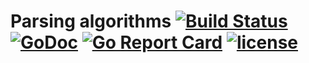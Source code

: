 # Parsing algorithms [![Build Status](https://travis-ci.org/Metalnem/parsing-algorithms.svg?branch=master)](https://travis-ci.org/Metalnem/parsing-algorithms) [![GoDoc](https://godoc.org/github.com/metalnem/parsing-algorithms?status.svg)](http://godoc.org/github.com/metalnem/parsing-algorithms) [![Go Report Card](https://goreportcard.com/badge/github.com/Metalnem/parsing-algorithms)](https://goreportcard.com/report/github.com/Metalnem/parsing-algorithms) [![license](https://img.shields.io/badge/license-MIT-blue.svg?style=flat)](https://raw.githubusercontent.com/metalnem/parsing-algorithms/master/LICENSE)
